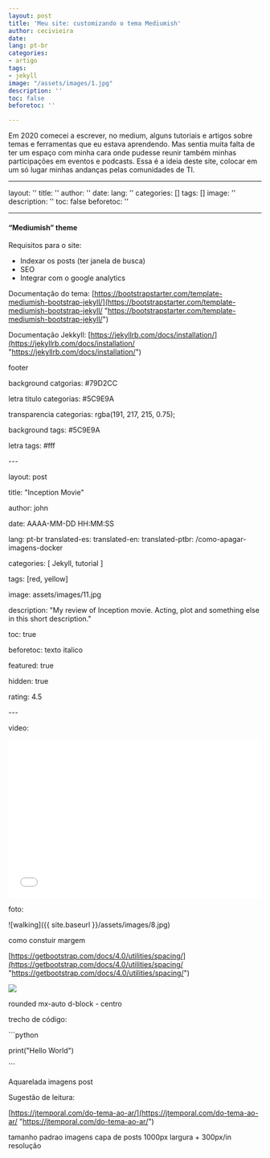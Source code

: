 ```yaml
---
layout: post
title: 'Meu site: customizando o tema Mediumish'
author: cecivieira
date: 
lang: pt-br
categories:
- artigo
tags:
- jekyll
image: "/assets/images/1.jpg"
description: ''
toc: false
beforetoc: ''

---
```

Em 2020 comecei a escrever, no medium, alguns tutoriais e artigos sobre temas e ferramentas que eu estava aprendendo. Mas sentia muita falta de ter um espaço com minha cara onde pudesse reunir também minhas participações em eventos e podcasts. Essa é a ideia deste site, colocar em um só lugar minhas andanças pelas comunidades de TI.

---
layout: ''
title: ''
author: ''
date: 
lang: ''
categories: []
tags: []
image: ''
description: ''
toc: false
beforetoc: ''

---
#### **“Mediumish” theme**

Requisitos para o site:

* Indexar os posts (ter janela de busca)
* SEO
* Integrar com o google analytics

Documentação do tema: [https://bootstrapstarter.com/template-mediumish-bootstrap-jekyll/](https://bootstrapstarter.com/template-mediumish-bootstrap-jekyll/ "https://bootstrapstarter.com/template-mediumish-bootstrap-jekyll/")

Documentação Jekkyll: [https://jekyllrb.com/docs/installation/](https://jekyllrb.com/docs/installation/ "https://jekyllrb.com/docs/installation/")

footer

background catgorias: #79D2CC

letra titulo categorias: #5C9E9A

transparencia categorias: rgba(191, 217, 215, 0.75);

background tags: #5C9E9A

letra tags: #fff

\---

layout: post

title: "Inception Movie"

author: john

date: AAAA-MM-DD HH:MM:SS

lang: pt-br
translated-es: 
translated-en: 
translated-ptbr: /como-apagar-imagens-docker

categories: \[ Jekyll, tutorial \]

tags: \[red, yellow\]

image: assets/images/11.jpg

description: "My review of Inception movie. Acting, plot and something else in this short description."

toc: true

beforetoc: texto italico

featured: true

hidden: true

rating: 4.5

\---

video:

<p><iframe style="width:100%;" height="315" src="[https://www.youtube.com/embed/Cniqsc9QfDo?rel=0&amp;showinfo=0](https://www.youtube.com/embed/Cniqsc9QfDo?rel=0&amp;showinfo=0 "https://www.youtube.com/embed/Cniqsc9QfDo?rel=0&amp;showinfo=0")" frameborder="0" allowfullscreen></iframe></p>

foto:

!\[walking\]({{ site.baseurl }}/assets/images/8.jpg)

como constuir margem

[https://getbootstrap.com/docs/4.0/utilities/spacing/](https://getbootstrap.com/docs/4.0/utilities/spacing/ "https://getbootstrap.com/docs/4.0/utilities/spacing/")

<img class="rounded float-left mr-4" src="../assets/images/ogp.jpg">

rounded mx-auto d-block - centro

trecho de código:

\`\`\`python

print("Hello World")

\`\`\`

Aquarelada imagens post

Sugestão de leitura:

[https://jtemporal.com/do-tema-ao-ar/](https://jtemporal.com/do-tema-ao-ar/ "https://jtemporal.com/do-tema-ao-ar/")

tamanho padrao imagens capa de posts 1000px largura + 300px/in resolução